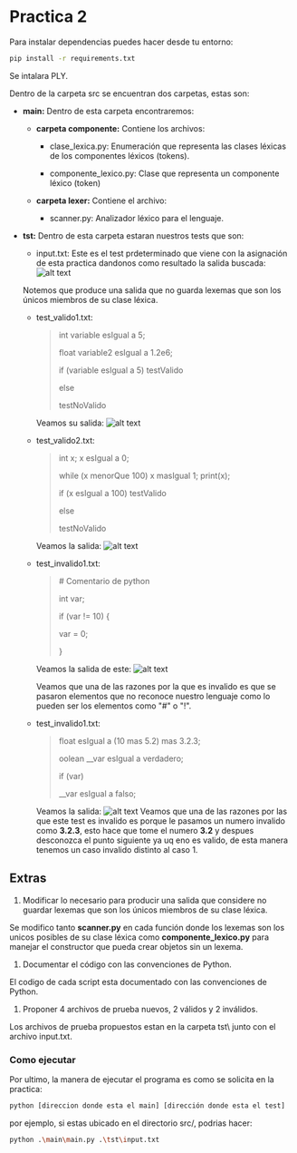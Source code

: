 # Practica 2

Para instalar dependencias puedes hacer desde tu entorno:

```bash
pip install -r requirements.txt
```

Se intalara PLY.

Dentro de la carpeta src se encuentran dos carpetas, estas son:

- **main:** Dentro de esta carpeta encontraremos:
  - **carpeta componente:** Contiene los archivos:

    - clase_lexica.py: Enumeración que representa las clases léxicas de los componentes léxicos (tokens).

    - componente_lexico.py: Clase que representa un componente léxico (token)

  - **carpeta lexer:** Contiene el archivo:
    - scanner.py: Analizador léxico para el lenguaje.
- **tst:** Dentro de esta carpeta estaran nuestros tests que son:

  - input.txt: Este es el test prdeterminado que viene con la asignación de esta practica dandonos como resultado la salida buscada:
    ![alt text](images/image_input.png)

  Notemos que produce una salida que no guarda lexemas que son los únicos miembros de su clase léxica.

  - test_valido1.txt:

    > int variable esIgual a 5;
    >
    > float variable2 esIgual a 1.2e6;
    >
    > if (variable esIgual a 5)
    > testValido
    >
    > else
    >
    > testNoValido

    Veamos su salida:
    ![alt text](images/image_valido1.png)

  - test_valido2.txt:

    > int x;
    > x esIgual a 0;
    >
    > while (x menorQue 100)
    > x masIgual 1;
    > print(x);
    >
    > if (x esIgual a 100)
    > testValido
    >
    > else
    >
    > testNoValido

    Veamos la salida:
    ![alt text](images/image_valido2.png)

  - test_invalido1.txt:

    > \# Comentario de python
    >
    > int var;
    >
    > if (var != 10) {
    >
    > var = 0;
    >
    > }

    Veamos la salida de este:
    ![alt text](images/image_invalido1.png)

    Veamos que una de las razones por la que es invalido es que se pasaron elementos que no reconoce nuestro lenguaje como lo pueden ser los elementos como "#" o "!".

  - test_invalido1.txt:

    > float esIgual a (10 mas 5.2) mas 3.2.3;
    >
    > oolean \_\_var esIgual a verdadero;
    >
    > if (var)
    >
    > \_\_var esIgual a falso;

    Veamos la salida:
    ![alt text](images/image_invalido2.png)
    Veamos que una de las razones por las que este test es invalido es porque le pasamos un numero invalido como **3.2.3**, esto hace que tome el numero **3.2** y despues desconozca el punto siguiente ya uq eno es valido, de esta manera tenemos un caso invalido distinto al caso 1.

## Extras

1. Modificar lo necesario para producir una salida que considere no guardar lexemas que son los únicos miembros de su clase léxica.

Se modifico tanto **scanner.py** en cada función donde los lexemas son los unicos posibles de su clase léxica como **componente_lexico.py** para manejar el constructor que pueda crear objetos sin un lexema.

1. Documentar el código con las convenciones de Python.

El codigo de cada script esta documentado con las convenciones de Python.

1. Proponer 4 archivos de prueba nuevos, 2 válidos y 2 inválidos.

Los archivos de prueba propuestos estan en la carpeta tst\ junto con el archivo input.txt.


### Como ejecutar

Por ultimo, la manera de ejecutar el programa es como se solicita en la practica:

```bash
python [direccion donde esta el main] [dirección donde esta el test]
```

por ejemplo, si estas ubicado en el directorio src/, podrias hacer:

```bash
python .\main\main.py .\tst\input.txt  
```